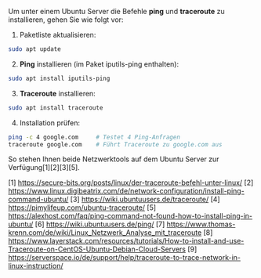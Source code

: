 Um unter einem Ubuntu Server die Befehle **ping** und **traceroute** zu installieren, gehen Sie wie folgt vor:

1. Paketliste aktualisieren:

```bash
sudo apt update
```

2. **Ping** installieren (im Paket iputils-ping enthalten):

```bash
sudo apt install iputils-ping
```

3. **Traceroute** installieren:

```bash
sudo apt install traceroute
```

4. Installation prüfen:

```bash
ping -c 4 google.com     # Testet 4 Ping-Anfragen
traceroute google.com    # Führt Traceroute zu google.com aus
```

So stehen Ihnen beide Netzwerktools auf dem Ubuntu Server zur Verfügung[1][2][3][5].

[1] https://secure-bits.org/posts/linux/der-traceroute-befehl-unter-linux/
[2] https://www.linux.digibeatrix.com/de/network-configuration/install-ping-command-ubuntu/
[3] https://wiki.ubuntuusers.de/traceroute/
[4] https://pimylifeup.com/ubuntu-traceroute/
[5] https://alexhost.com/faq/ping-command-not-found-how-to-install-ping-in-ubuntu/
[6] https://wiki.ubuntuusers.de/ping/
[7] https://www.thomas-krenn.com/de/wiki/Linux_Netzwerk_Analyse_mit_traceroute
[8] https://www.layerstack.com/resources/tutorials/How-to-install-and-use-Traceroute-on-CentOS-Ubuntu-Debian-Cloud-Servers
[9] https://serverspace.io/de/support/help/traceroute-to-trace-network-in-linux-instruction/
